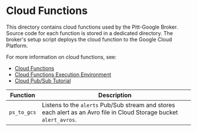 # Cloud Functions

This directory contains cloud functions used by the Pitt-Google Broker. Source code for
each function is stored in a dedicated directory. The broker's setup script deploys the
cloud function to the Google Cloud Platform.

For more information on cloud functions, see:

- [Cloud Functions](https://cloud.google.com/functions)
- [Cloud Functions Execution Environment](https://cloud.google.com/functions/docs/concepts/exec)
- [Cloud Pub/Sub Tutorial](https://cloud.google.com/functions/docs/tutorials/pubsub)

| Function    | Description                                                                                                         |
| ----------- | ------------------------------------------------------------------------------------------------------------------- |
| `ps_to_gcs` | Listens to the `alerts` Pub/Sub stream and stores each alert as an Avro file in Cloud Storage bucket `alert_avros`. |

<!-- | `GCS_to_BQ` | Load the contents of avro files from Google Cloud Storage (GCP) into Big Query (BQ) | -->

<!-- | `scheduleinstance` | Deploys and schedules the execution of functions for launching virtual machines that ingest ZTF data into BQ | -->
